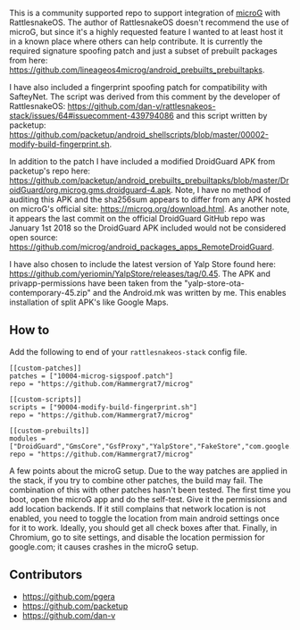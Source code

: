 This is a community supported repo to support integration of [microG](https://microg.org/) with RattlesnakeOS. The author of RattlesnakeOS doesn't recommend the use of microG, but since it's a highly requested feature I wanted to at least host it in a known place where others can help contribute. It is currently the required signature spoofing patch and just a subset of prebuilt packages from here: https://github.com/lineageos4microg/android_prebuilts_prebuiltapks.

I have also included a fingerprint spoofing patch for compatibility with SafteyNet. The script was derived from this comment by the developer of RattlesnakeOS: https://github.com/dan-v/rattlesnakeos-stack/issues/64#issuecomment-439794086 and this script written by packetup: https://github.com/packetup/android_shellscripts/blob/master/00002-modify-build-fingerprint.sh.

In addition to the patch I have included a modified DroidGuard APK from packetup's repo here: https://github.com/packetup/android_prebuilts_prebuiltapks/blob/master/DroidGuard/org.microg.gms.droidguard-4.apk. Note, I have no method of auditing this APK and the sha256sum appears to differ from any APK hosted on microG's official site: https://microg.org/download.html. As another note, it appears the last commit on the official DroidGuard GitHub repo was January 1st 2018 so the DroidGuard APK included would not be considered open source: https://github.com/microg/android_packages_apps_RemoteDroidGuard.

I have also chosen to include the latest version of Yalp Store found here: https://github.com/yeriomin/YalpStore/releases/tag/0.45. The APK and privapp-permissions have been taken from the "yalp-store-ota-contemporary-45.zip" and the Android.mk was written by me. This enables installation of split APK's like Google Maps.

## How to
Add the following to end of your `rattlesnakeos-stack` config file.
```
[[custom-patches]]
patches = ["10004-microg-sigspoof.patch"]
repo = "https://github.com/Hammergrat7/microg"

[[custom-scripts]]
scripts = ["90004-modify-build-fingerprint.sh"]
repo = "https://github.com/Hammergrat7/microg"

[[custom-prebuilts]]
modules = ["DroidGuard","GmsCore","GsfProxy","YalpStore","FakeStore","com.google.android.maps.jar"]
repo = "https://github.com/Hammergrat7/microg"
```

A few points about the microG setup. Due to the way patches are applied in the stack, if you try to combine other patches, the build may fail. The combination of this with other patches hasn't been tested. The first time you boot, open the microG app and do the self-test. Give it the permissions and add location backends. If it still complains that network location is not enabled, you need to toggle the location from main android settings once for it to work. Ideally, you should get all check boxes after that. Finally, in Chromium, go to site settings, and disable the location permission for google.com; it causes crashes in the microG setup.

## Contributors
* https://github.com/pgera
* https://github.com/packetup
* https://github.com/dan-v
